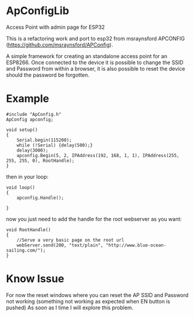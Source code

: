 # ApConfigLib
Access Point with admin page for ESP32

This is a refactoring work and port to esp32 from msraynsford APCONFIG (https://github.com/msraynsford/APConfig).

A simple framework for creating an standalone access point for an ESP8266. Once connected to the device it is possible to change the SSID and Password from within a browser, it is also possible to reset the device should the password be forgotten.

# Example

```
#include "ApConfig.h"
ApConfig apconfig;

void setup()
{
	Serial.begin(115200);
	while (!Serial) {delay(500);}
	delay(3000);
	apconfig.Begin(5, 2, IPAddress(192, 168, 1, 1), IPAddress(255, 255, 255, 0), RootHandle);
}
```

then in your loop:
```
void loop()
{
	apconfig.Handle();

}
```

now you just need to add the handle for the root webserver as you want:

```
void RootHandle()
{
	//Serve a very basic page on the root url
	webServer.send(200, "text/plain", "http://www.blue-ocean-sailing.com/");
}
```
# Know Issue

For now the reset windows where you can reset the AP SSID and Password not working (something not working as expected when EN button is pushed)
As soon as I time I will explore this problem.


